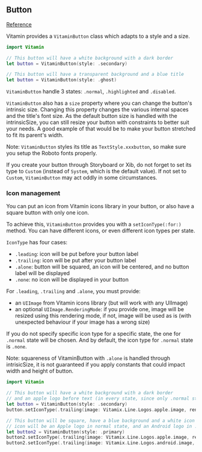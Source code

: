 ## Button
[Reference](https://www.decathlon.design/726f8c765/p/8008f8-button/b/50afe1)

Vitamin provides a `VitaminButton` class which adapts to a style and a size.

```swift
import Vitamin

// This button will have a white background with a dark border
let button = VitaminButton(style: .secondary)

// This button will have a transparent background and a blue title
let button = VitaminButton(style: .ghost)
```

`VitaminButton` handle 3 states: `.normal`, `.highlighted` and `.disabled`.
 
`VitaminButton` also has a `size` property where you can change the button's intrinsic size. Changing this property changes the various internal spaces and the title's font size.
As the default button size is handled with the intrinsicSize, you can still resize your button with constraints to better suit your needs. 
A good example of that would be to make your button stretched to fit its parent's width.

Note: `VitaminButton` styles its title as  `TextStyle.xxxbutton`, so make sure you setup the Roboto fonts properly.

If you create your button through Storyboard or Xib, do not forget to set its type to `Custom` (instead of `System`, which is the default value). If not set to `Custom`, `VitaminButton` may act oddly in some circumstances.

### Icon management
You can put an icon from Vitamin icons library in your button, or also have a square button with only one icon.

To achieve this, `VitaminButton` provides you with a `setIconType(:for:)` method.
You can have different icons, or even different icon types per state.

`IconType` has four cases:
- `.leading`: icon will be put before your button label
- `.trailing`: icon will be put after your button label
- `.alone`: button will be squared, an icon will be centered, and no button label will be displayed
- `.none`: no icon will be displayed in your button

For `.leading`, `.trailing` and `.alone`, you must provide:
- an `UIImage` from Vitamin icons library (but will work with any UIImage)
- an optional `UIImage.RenderingMode`: if you provide one, image will be resized using this rendering mode, if not, image will be used as is (with unexpected behaviour if your image has a wrong size)

If you do not specify specific icon type for a specific state, the one for `.normal` state will be chosen.
And by default, the icon type for `.normal` state is `.none`.

Note: squareness of VitaminButton with `.alone` is handled through intrisicSize, it is not guaranteed if you apply constants that could impact width and height of button.

```swift
import Vitamin

// This button will have a white background with a dark border
// and an apple logo before text (in every state, since only .normal state has been set)
let button = VitaminButton(style: .secondary)
button.setIconType(.trailing(image: Vitamix.Line.Logos.apple.image, renderingMode: .alwaysTemplate), for: .normal)

// This button will be square, have a blue background and a white icon centered
// icon will be an Apple logo in normal state, and an Android logo in .highlighted state
let button2 = VitaminButton(style: .primary)
button2.setIconType(.trailing(image: Vitamix.Line.Logos.apple.image, renderingMode: .alwaysTemplate), for: .normal)
button2.setIconType(.trailing(image: Vitamix.Line.Logos.android.image, renderingMode: .alwaysTemplate), for: .highlighted)
```
